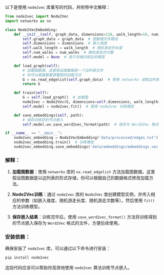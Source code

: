 以下是使用 `node2vec` 库重写的代码，并附带中文解释：

```python
from node2vec import Node2Vec
import networkx as nx

class Node2VecEmbedding:
    def __init__(self, graph_data, dimensions=128, walk_length=10, num_walks=100):
        self.graph_data = graph_data  # 图数据文件路径
        self.dimensions = dimensions  # 嵌入维度
        self.walk_length = walk_length  # 随机游走的长度
        self.num_walks = num_walks  # 随机游走的次数
        self.model = None  # 用于存储训练后的模型

    def load_graph(self):
        # 加载图数据，这里假设图数据是一个边列表文件
        # 你可以根据需要调整图的加载方式
        G = nx.read_edgelist(self.graph_data)  # 使用 networkx 读取边列表文件
        return G

    def train(self):
        G = self.load_graph()  # 加载图
        node2vec = Node2Vec(G, dimensions=self.dimensions, walk_length=self.walk_length, num_walks=self.num_walks, workers=4)
        self.model = node2vec.fit()  # 使用 node2vec 训练模型

    def save_embeddings(self, path):
        # 保存训练好的节点嵌入
        self.model.wv.save_word2vec_format(path)  # 保存为 Word2Vec 格式的文件

if __name__ == "__main__":
    node2vec_embedding = Node2VecEmbedding('data/processed/edges.txt')  # 图数据路径
    node2vec_embedding.train()  # 训练模型
    node2vec_embedding.save_embeddings('data/embeddings/embeddings.vec')  # 保存嵌入结果
```

### 解释：
1. **加载图数据**：使用 `networkx` 库的 `nx.read_edgelist` 方法加载图数据。这里假设图数据是以边列表的形式存储，你可以根据自己的数据格式修改加载方法。
   
2. **Node2Vec训练**：通过 `node2vec` 库的 `Node2Vec` 类创建模型实例，并传入相应的参数（如嵌入维度、随机游走长度、随机游走次数等）。然后使用 `fit()` 方法训练模型。

3. **保存嵌入结果**：训练完毕后，使用 `save_word2vec_format()` 方法将训练得到的节点嵌入保存为 `Word2Vec` 格式的文件，方便后续使用。

### 安装依赖：
确保安装了 `node2vec` 库，可以通过以下命令进行安装：

```bash
pip install node2vec
```

这段代码应该可以帮助你高效地使用 `node2vec` 算法训练节点嵌入。